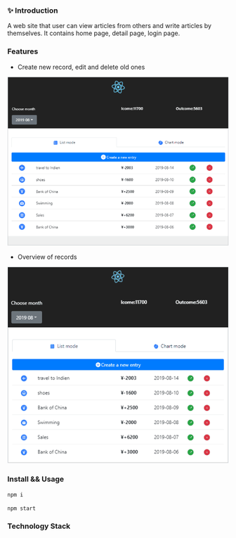  ### ✨ Introduction
A web site that user can view articles from others and write articles by themselves. It contains home page, detail page, login page.

### Features

- Create new record, edit and delete old ones

![image](https://github.com/liwang2019/lw-react/blob/master/lwaccount/public/gif/creatEditDelete.gif)

- Overview of records

![image](https://github.com/liwang2019/lw-react/blob/master/lwaccount/public/gif/overview.gif)

### Install && Usage

`npm i`

`npm start`

### Technology Stack


